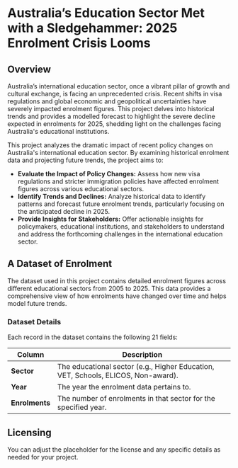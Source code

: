 # Australia’s Education Sector Met with a Sledgehammer: 2025 Enrolment Crisis Looms

## Overview

Australia’s international education sector, once a vibrant pillar of growth and cultural exchange, is facing an unprecedented crisis. Recent shifts in visa regulations and global economic and geopolitical uncertainties have severely impacted enrolment figures. This project delves into historical trends and provides a modelled forecast to highlight the severe decline expected in enrolments for 2025, shedding light on the challenges facing Australia's educational institutions.

This project analyzes the dramatic impact of recent policy changes on Australia's international education sector. By examining historical enrolment data and projecting future trends, the project aims to:

- **Evaluate the Impact of Policy Changes:** Assess how new visa regulations and stricter immigration policies have affected enrolment figures across various educational sectors.
- **Identify Trends and Declines:** Analyze historical data to identify patterns and forecast future enrolment trends, particularly focusing on the anticipated decline in 2025.
- **Provide Insights for Stakeholders:** Offer actionable insights for policymakers, educational institutions, and stakeholders to understand and address the forthcoming challenges in the international education sector.

## A Dataset of Enrolment

The dataset used in this project contains detailed enrolment figures across different educational sectors from 2005 to 2025. This data provides a comprehensive view of how enrolments have changed over time and helps model future trends.

### Dataset Details

Each record in the dataset contains the following 21 fields:

| Column        | Description                                                                                       |
|---------------|---------------------------------------------------------------------------------------------------|
| **Sector**    | The educational sector (e.g., Higher Education, VET, Schools, ELICOS, Non-award).                 |
| **Year**      | The year the enrolment data pertains to.                                                          |
| **Enrolments**| The number of enrolments in that sector for the specified year.                                   |

## Licensing
You can adjust the placeholder for the license and any specific details as needed for your project.
